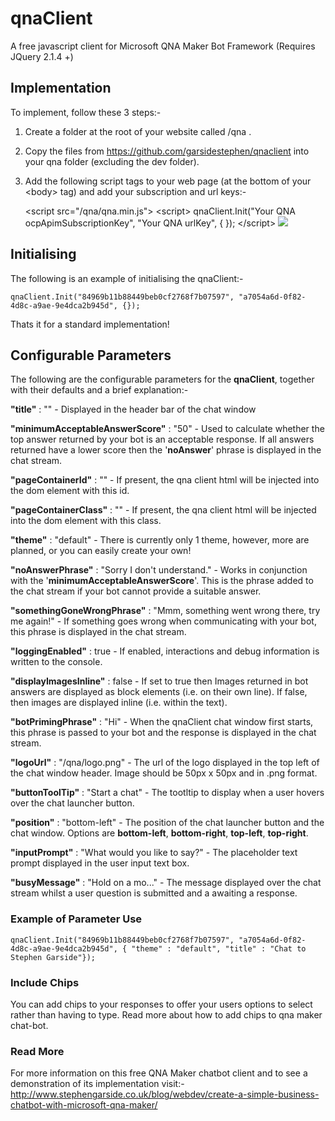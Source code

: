 

# qnaClient
A free javascript client for Microsoft QNA Maker Bot Framework (Requires JQuery 2.1.4 +)


## Implementation
To implement, follow these 3 steps:-
1. Create a folder at the root of your website called /qna .

2. Copy the files from https://github.com/garsidestephen/qnaclient into your qna folder (excluding the dev folder).

3. Add the following script tags to your web page (at the bottom of your \<body> tag) and add your subscription and url keys:-

    \<script src="/qna/qna.min.js"></script>
    \<script>
    	qnaClient.Init("Your QNA ocpApimSubscriptionKey", "Your QNA urlKey", { });
    \</script>
	<img src="http://www.stephengarside.co.uk/media/1092/qna-maker-chat-bot-keys.jpg"/>

## Initialising
The following is an example of initialising the qnaClient:-

    qnaClient.Init("84969b11b88449beb0cf2768f7b07597", "a7054a6d-0f82-4d8c-a9ae-9e4dca2b945d", {});

Thats it for a standard implementation!


## Configurable Parameters
The following are the configurable parameters for the **qnaClient**, together with their defaults and a brief explanation:-

**"title"** :  ""  -  Displayed in the header bar of the chat window

**"minimumAcceptableAnswerScore"** : "50"  -  Used to calculate whether the top answer returned by your bot is an acceptable response. If all answers returned have a lower score then the '**noAnswer**' phrase is displayed in the chat stream.

**"pageContainerId"** :  ""  -  If present, the qna client html will be injected into the dom element with this id.

**"pageContainerClass"** : ""  -  If present, the qna client html will be injected into the dom element with this class.

**"theme"** :  "default"  -  There is currently only 1 theme, however, more are planned, or you can easily create your own!

**"noAnswerPhrase"** : "Sorry I don't understand."  -  Works in conjunction with the '**minimumAcceptableAnswerScore**'. This is the phrase added to the chat stream if your bot cannot provide a suitable answer.

**"somethingGoneWrongPhrase"** : "Mmm, something went wrong there, try me again!"  -  If something goes wrong when communicating with your bot, this phrase is displayed in the chat stream.

**"loggingEnabled"** : true  -  If enabled, interactions and debug information is written to the console.

**"displayImagesInline"** : false  -  If set to true then Images returned in bot answers are displayed as block elements (i.e. on their own line). If false, then images are displayed inline (i.e. within the text).

**"botPrimingPhrase"** : "Hi"  -  When the qnaClient chat window first starts, this phrase is passed to your bot and the response is displayed in the chat stream.

**"logoUrl"** : "/qna/logo.png"  -  The url of the logo displayed in the top left of the chat window header. Image should be 50px x 50px and in .png format.

**"buttonToolTip"** : "Start a chat"  -  The tootltip to display when a user hovers over the chat launcher button.

**"position"** : "bottom-left"  -  The position of the chat launcher button and the chat window. Options are **bottom-left**, **bottom-right**, **top-left**, **top-right**.

**"inputPrompt"** : "What would you like to say?"  -  The placeholder text prompt displayed in the user input text box.

**"busyMessage"** : "Hold on a mo..."  -  The message displayed over the chat stream whilst a user question is submitted and a awaiting a response.


### Example of Parameter Use
    qnaClient.Init("84969b11b88449beb0cf2768f7b07597", "a7054a6d-0f82-4d8c-a9ae-9e4dca2b945d", { "theme" : "default", "title" : "Chat to Stephen Garside"});

### Include Chips
You can add chips to your responses to offer your users options to select rather than having to type. Read more about how to add chips to qna maker chat-bot.


### Read More
For more information on this free QNA Maker chatbot client and to see a demonstration of its implementation visit:-
http://www.stephengarside.co.uk/blog/webdev/create-a-simple-business-chatbot-with-microsoft-qna-maker/
